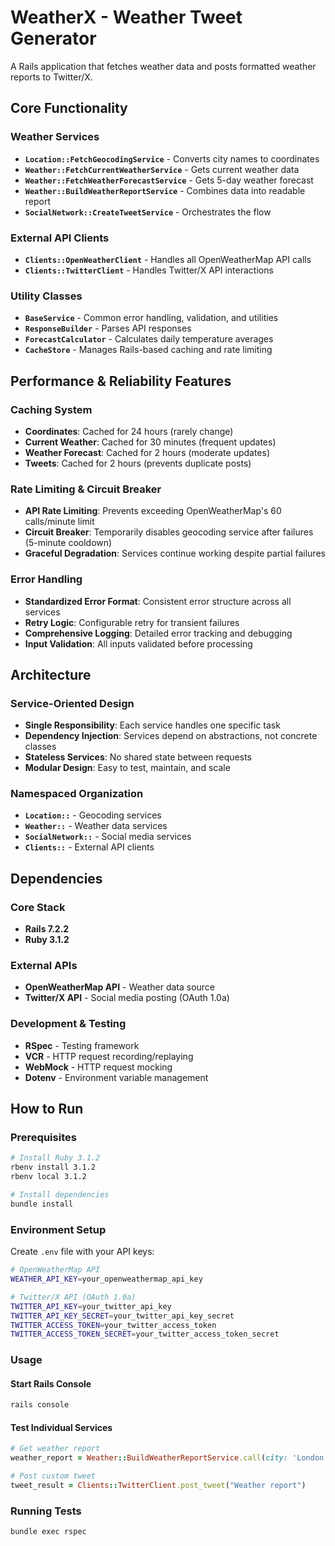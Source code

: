 # WeatherX - Weather Tweet Generator

A Rails application that fetches weather data and posts formatted weather reports to Twitter/X.

## Core Functionality

### Weather Services
- **`Location::FetchGeocodingService`** - Converts city names to coordinates
- **`Weather::FetchCurrentWeatherService`** - Gets current weather data  
- **`Weather::FetchWeatherForecastService`** - Gets 5-day weather forecast
- **`Weather::BuildWeatherReportService`** - Combines data into readable report
- **`SocialNetwork::CreateTweetService`** - Orchestrates the flow

### External API Clients
- **`Clients::OpenWeatherClient`** - Handles all OpenWeatherMap API calls
- **`Clients::TwitterClient`** - Handles Twitter/X API interactions

### Utility Classes
- **`BaseService`** - Common error handling, validation, and utilities
- **`ResponseBuilder`** - Parses API responses
- **`ForecastCalculator`** - Calculates daily temperature averages
- **`CacheStore`** - Manages Rails-based caching and rate limiting

## Performance & Reliability Features

### Caching System
- **Coordinates**: Cached for 24 hours (rarely change)
- **Current Weather**: Cached for 30 minutes (frequent updates)
- **Weather Forecast**: Cached for 2 hours (moderate updates)
- **Tweets**: Cached for 2 hours (prevents duplicate posts)

### Rate Limiting & Circuit Breaker
- **API Rate Limiting**: Prevents exceeding OpenWeatherMap's 60 calls/minute limit
- **Circuit Breaker**: Temporarily disables geocoding service after failures (5-minute cooldown)
- **Graceful Degradation**: Services continue working despite partial failures

### Error Handling
- **Standardized Error Format**: Consistent error structure across all services
- **Retry Logic**: Configurable retry for transient failures
- **Comprehensive Logging**: Detailed error tracking and debugging
- **Input Validation**: All inputs validated before processing

## Architecture

### Service-Oriented Design
- **Single Responsibility**: Each service handles one specific task
- **Dependency Injection**: Services depend on abstractions, not concrete classes
- **Stateless Services**: No shared state between requests
- **Modular Design**: Easy to test, maintain, and scale

### Namespaced Organization
- **`Location::`** - Geocoding services
- **`Weather::`** - Weather data services  
- **`SocialNetwork::`** - Social media services
- **`Clients::`** - External API clients

## Dependencies

### Core Stack
- **Rails 7.2.2**
- **Ruby 3.1.2**

### External APIs
- **OpenWeatherMap API** - Weather data source
- **Twitter/X API** - Social media posting (OAuth 1.0a)

### Development & Testing
- **RSpec** - Testing framework
- **VCR** - HTTP request recording/replaying
- **WebMock** - HTTP request mocking
- **Dotenv** - Environment variable management

## How to Run

### Prerequisites
```bash
# Install Ruby 3.1.2
rbenv install 3.1.2
rbenv local 3.1.2

# Install dependencies
bundle install
```

### Environment Setup
Create `.env` file with your API keys:
```bash
# OpenWeatherMap API
WEATHER_API_KEY=your_openweathermap_api_key

# Twitter/X API (OAuth 1.0a)
TWITTER_API_KEY=your_twitter_api_key
TWITTER_API_KEY_SECRET=your_twitter_api_key_secret
TWITTER_ACCESS_TOKEN=your_twitter_access_token
TWITTER_ACCESS_TOKEN_SECRET=your_twitter_access_token_secret
```

### Usage

#### Start Rails Console
```bash
rails console
```

#### Test Individual Services
```ruby
# Get weather report
weather_report = Weather::BuildWeatherReportService.call(city: 'London')

# Post custom tweet
tweet_result = Clients::TwitterClient.post_tweet("Weather report")
```

### Running Tests
```bash
bundle exec rspec
```

